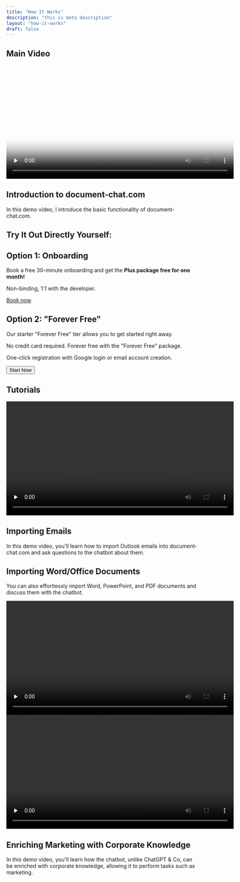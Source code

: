 ```yaml
---
title: "How It Works"
description: "this is meta description"
layout: "how-it-works"
draft: false
---
```


<section class="section-padding">
  <div class="container">
    <h2 class="mb-2">Main Video</h2>
    <div class="row align-items-center justify-content-around">
      <div class="col-lg-7" data-aos="fade-up" data-aos-delay="150">
        <video width="600" preload="none" controls poster="/videos/dokuchat-demo-thumbnail.png">
          <source src="/videos/dokuchat-handson-demo.webm" type="video/webm">
          <source src="/videos/dokuchat-handson-demo.mp4" type="video/mp4">
          Your browser does not support the video tag.
        </video>
      </div>
      <div class="col-lg-4 mt-4 mt-lg-0" data-aos="fade-in">
        <div class="content">
          <h2 id="emails">Introduction to document-chat.com</h2>
          <p>In this demo video, I introduce the basic functionality of document-chat.com.</p>
        </div>
      </div>
    </div>
  </div>
</section>

<section class="section-padding">
  <div class="container">
    <div class="row">
      <h2 class="mb-2">Try It Out Directly Yourself:</h2>
      <div class="col">
        <div class="card">
          <div class="card-body">
            <h2 class="mb-2">Option 1: Onboarding</h2>
            <p>Book a free 30-minute onboarding and get the <strong>Plus package free for one month!</strong></p>
            <p>Non-binding, 1:1 with the developer.</p>
            <a id="book_metting" class="btn btn-primary text-white" href="https://outlook.office365.com/owa/calendar/BookameetingwithJustin@datafortress.cloud/bookings/" target="_blank">Book now</a>
          </div>
        </div>
      </div>
      <div class="col">
        <div class="card">
          <div class="card-body">
            <h2 class="mb-2">Option 2: "Forever Free"</h2>
            <p>Our starter "Forever Free" tier allows you to get started right away.</p>
            <p>No credit card required. Forever free with the "Forever Free" package.</p>
            <p>One-click registration with Google login or email account creation.</p>
            <a href="/pricing">
              <button class="btn btn-secondary mt-4">Start Now</button>
            </a>
          </div>
        </div>
      </div>
    </div>
  </div>
</section>

<section class="section-padding">
  <div class="container">
    <h2 class="mb-2">Tutorials</h2>
    <div class="row align-items-center justify-content-around">
      <div class="col-lg-7" data-aos="fade-up" data-aos-delay="150">
        <video width="600" preload="none" controls>
          <source src="/videos/dokuchat-email-demo.webm" type="video/webm">
          <source src="/videos/dokuchat-email-demo.mp4" type="video/mp4">
          Your browser does not support the video tag.
        </video>
      </div>
      <div class="col-lg-4 mt-4 mt-lg-0" data-aos="fade-in">
        <div class="content">
          <h2 id="emails">Importing Emails</h2>
          <p>In this demo video, you'll learn how to import Outlook emails into document-chat.com and ask questions to the chatbot about them.</p>
        </div>
      </div>
    </div>
  </div>
</section>

<section class="section-padding image-info-section has-shapes bg-light-gray has-bg-brash bg-brash-y"
  style="background-image: url('{{ `images/brushes/section-top.svg` | relURL }}'), url('{{ `images/brushes/section-bottom.svg` | relURL }}');">
  <div class="container">
    <div class="row align-items-center">
      <div class="col-lg-4 col-md-5" data-aos="fade-in">
        <div class="content">
          <h2 id="word">Importing Word/Office Documents</h2>
          <p>You can also effortlessly import Word, PowerPoint, and PDF documents and discuss them with the chatbot.</p>
        </div>
      </div>
      <div class="col-lg-8 col-md-7" data-aos="fade-up" data-aos-delay="150">
        <video width="600" preload="none" controls>
          <source src="/videos/dokuchat-word-demo.webm" type="video/webm">
          <source src="/videos/dokuchat-word-demo.mp4" type="video/mp4">
          Your browser does not support the video tag.
        </video>
      </div>
    </div>
  </div>

  <div class="shape-3 shape-xs-2 bg-secondary rounded-circle"></div>
  <div class="shape-4 shape-sm-2 bg-tertiary rounded-circle"></div>
  <div class="shape-5 shape-sm bg-primary rounded-circle"></div>
  <div class="shape-6 shape-xs bg-secondary rounded-circle"></div>
  <div class="shape-7 shape-xs-2 bg-tertiary rounded-circle"></div>
</section>

<section class="section-padding">
  <div class="container">
    <div class="row align-items-center justify-content-around">
      <div class="col-lg-7" data-aos="fade-up" data-aos-delay="150">
        <video width="600" preload="none" controls>
          <source src="/videos/dokuchat-marketing-demo.webm" type="video/webm">
          <source src="/videos/dokuchat-marketing-demo.mp4" type="video/mp4">
          Your browser does not support the video tag.
        </video>
      </div>
      <div class="col-lg-4 mt-4 mt-lg-0" data-aos="fade-in">
        <div class="content">
          <h2 id="marketing">Enriching Marketing with Corporate Knowledge</h2>
          <p>In this demo video, you'll learn how the chatbot, unlike ChatGPT & Co, can be enriched with corporate knowledge, allowing it to perform tasks such as marketing.</p>
        </div>
      </div>
    </div>
  </div>
</section>